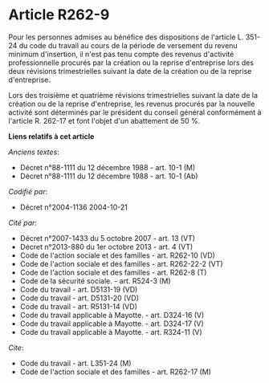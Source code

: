 # Article R262-9

Pour les personnes admises au bénéfice des dispositions de l'article L. 351-24 du code du travail au cours de la période de
versement du revenu minimum d'insertion, il n'est pas tenu compte des revenus d'activité professionnelle procurés par la
création ou la reprise d'entreprise lors des deux révisions trimestrielles suivant la date de la création ou de la reprise
d'entreprise.

Lors des troisième et quatrième révisions trimestrielles suivant la date de la création ou de la reprise d'entreprise, les
revenus procurés par la nouvelle activité sont déterminés par le président du conseil général conformément à l'article R.
262-17 et font l'objet d'un abattement de 50 %.

**Liens relatifs à cet article**

_Anciens textes_:

  - Décret n°88-1111 du 12 décembre 1988 - art. 10-1 (M)
  - Décret n°88-1111 du 12 décembre 1988 - art. 10-1 (Ab)

_Codifié par_:

  - Décret n°2004-1136 2004-10-21

_Cité par_:

  - Décret n°2007-1433 du 5 octobre 2007 - art. 13 (VT)
  - Décret n°2013-880 du 1er octobre 2013 - art. 4 (VT)
  - Code de l'action sociale et des familles - art. R262-10 (VD)
  - Code de l'action sociale et des familles - art. R262-22-2 (VT)
  - Code de l'action sociale et des familles - art. R262-8 (T)
  - Code de la sécurité sociale. - art. R524-3 (M)
  - Code du travail - art. D5131-19 (VD)
  - Code du travail - art. D5131-20 (VD)
  - Code du travail - art. R5131-14 (VD)
  - Code du travail applicable à Mayotte. - art. D324-16 (V)
  - Code du travail applicable à Mayotte. - art. D324-17 (V)
  - Code du travail applicable à Mayotte. - art. R324-11 (V)

_Cite_:

  - Code du travail - art. L351-24 (M)
  - Code de l'action sociale et des familles - art. R262-17 (M)
